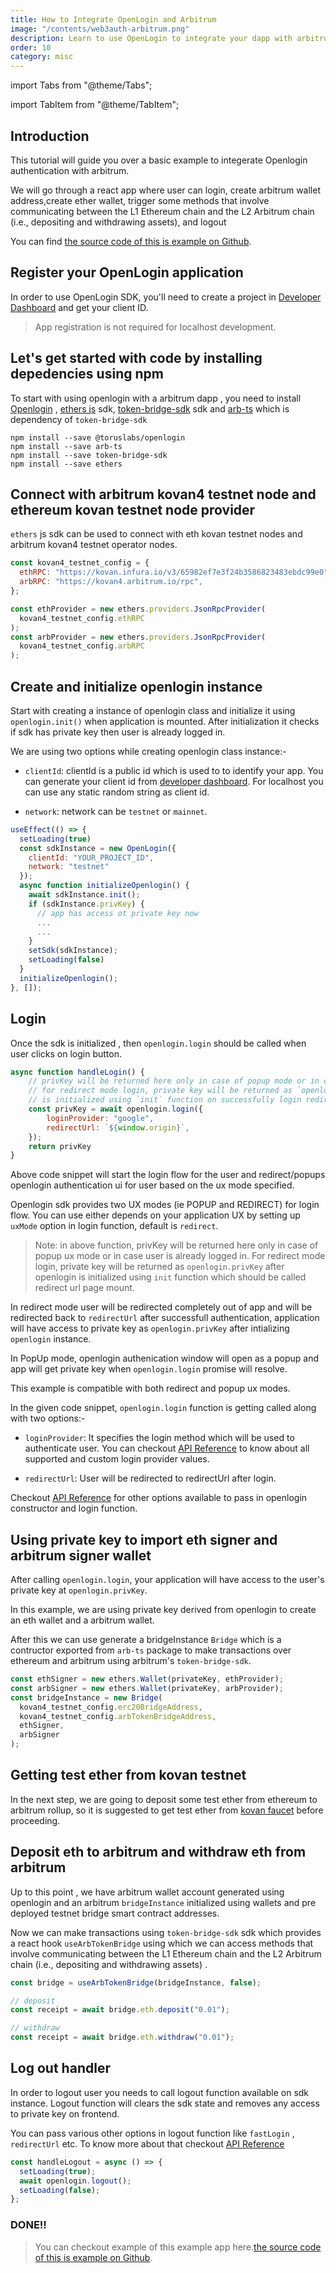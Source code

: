 ```yaml
---
title: How to Integrate OpenLogin and Arbitrum
image: "/contents/web3auth-arbitrum.png"
description: Learn to use OpenLogin to integrate your dapp with arbitrum rollup
order: 10
category: misc
---
```


import Tabs from "@theme/Tabs";

import TabItem from "@theme/TabItem";

## Introduction

This tutorial will guide you over a basic example to integerate Openlogin
authentication with arbitrum.

We will go through a react app where user can login, create arbitrum wallet
address,create ether wallet, trigger some methods that involve communicating
between the L1 Ethereum chain and the L2 Arbitrum chain (i.e., depositing and
withdrawing assets), and logout

You can find
[the source code of this is example on Github](https://github.com/torusresearch/openlogin-arbitrum-example).

## Register your OpenLogin application

In order to use OpenLogin SDK, you'll need to create a project in
[Developer Dashboard](https://developer.tor.us) and get your client ID.

> App registration is not required for localhost development.

## Let's get started with code by installing depedencies using npm

To start with using openlogin with a arbitrum dapp , you need to install
[Openlogin](https://www.npmjs.com/package/@toruslabs/openlogin) ,
[ethers js](https://www.npmjs.com/package/ethers) sdk,
[token-bridge-sdk](https://www.npmjs.com/package/token-bridge-sdk) sdk and
[arb-ts](https://www.npmjs.com/package/arb-ts) which is dependency of
`token-bridge-sdk`

```shell
npm install --save @toruslabs/openlogin
npm install --save arb-ts
npm install --save token-bridge-sdk
npm install --save ethers
```

## Connect with arbitrum kovan4 testnet node and ethereum kovan testnet node provider

`ethers` js sdk can be used to connect with eth kovan testnet nodes and arbitrum
kovan4 testnet operator nodes.

```js
const kovan4_testnet_config = {
  ethRPC: "https://kovan.infura.io/v3/65982ef7e3f24b3586823483ebdc99e0",
  arbRPC: "https://kovan4.arbitrum.io/rpc",
};

const ethProvider = new ethers.providers.JsonRpcProvider(
  kovan4_testnet_config.ethRPC
);
const arbProvider = new ethers.providers.JsonRpcProvider(
  kovan4_testnet_config.arbRPC
);
```

## Create and initialize openlogin instance

Start with creating a instance of openlogin class and initialize it using
`openlogin.init()` when application is mounted. After initialization it checks
if sdk has private key then user is already logged in.

We are using two options while creating openlogin class instance:-

- `clientId`: clientId is a public id which is used to to identify your app. You
  can generate your client id from
  [developer dashboard](http://developer.tor.us/). For localhost you can use any
  static random string as client id.

- `network`: network can be `testnet` or `mainnet`.

```js
useEffect(() => {
  setLoading(true)
  const sdkInstance = new OpenLogin({
    clientId: "YOUR_PROJECT_ID",
    network: "testnet"
  });
  async function initializeOpenlogin() {
    await sdkInstance.init();
    if (sdkInstance.privKey) {
      // app has access ot private key now
      ...
      ...
    }
    setSdk(sdkInstance);
    setLoading(false)
  }
  initializeOpenlogin();
}, []);
```

## Login

Once the sdk is initialized , then `openlogin.login` should be called when user
clicks on login button.

```js
async function handleLogin() {
    // privKey will be returned here only in case of popup mode or in case user is already logged in.
    // for redirect mode login, private key will be returned as `openlogin.privKey` after openlogin
    // is initialized using `init` function on successfully login redirect.
    const privKey = await openlogin.login({
        loginProvider: "google",
        redirectUrl: `${window.origin}`,
    });
    return privKey
}
```

Above code snippet will start the login flow for the user and redirect/popups openlogin authentication ui
for user based on the ux mode specified.

Openlogin sdk provides two UX modes (ie POPUP and REDIRECT) for login flow. You can use either depends on your
application UX by setting up `uxMode` option in login function, default is
`redirect`.

> Note: in above function, privKey will be returned here only in case of popup ux mode or in case user is already logged in. For redirect mode login, private key will be returned as `openlogin.privKey` after openlogin is initialized using `init` function which should be  called redirect url page mount.


In redirect mode user will be redirected completely out of app and will be
redirected back to `redirectUrl` after successfull authentication, application
will have access to private key as `openlogin.privKey` after intializing
`openlogin` instance.

In PopUp mode, openlogin authenication window will open as a popup and app will
get private key when `openlogin.login` promise will resolve.

This example is compatible with both redirect and popup ux modes.

In the given code snippet, `openlogin.login` function is getting called along
with two options:-

- `loginProvider`: It specifies the login method which will be used to
  authenticate user. You can checkout
  [API Reference](/open-login/api-reference/usage) to
  know about all supported and custom login provider values.

- `redirectUrl`: User will be redirected to redirectUrl after login.

Checkout
[API Reference](/open-login/api-reference/usage) for
other options available to pass in openlogin constructor and login function.


## Using private key to import eth signer and arbitrum signer wallet

After calling `openlogin.login`, your application will have access to the user's
private key at `openlogin.privKey`.

In this example, we are using private key derived from openlogin to create an
eth wallet and a arbitrum wallet.

After this we can use generate a bridgeInstance `Bridge` which is a contructor
exported from `arb-ts` package to make transactions over ethereum and arbitrum
using arbitrum's `token-bridge-sdk`.

```js
const ethSigner = new ethers.Wallet(privateKey, ethProvider);
const arbSigner = new ethers.Wallet(privateKey, arbProvider);
const bridgeInstance = new Bridge(
  kovan4_testnet_config.erc20BridgeAddress,
  kovan4_testnet_config.arbTokenBridgeAddress,
  ethSigner,
  arbSigner
);
```

## Getting test ether from kovan testnet

In the next step, we are going to deposit some test ether from ethereum to
arbitrum rollup, so it is suggested to get test ether from
[kovan faucet](https://faucet.kovan.network/) before proceeding.

## Deposit eth to arbitrum and withdraw eth from arbitrum

Up to this point , we have arbitrum wallet account generated using openlogin and
an arbitrum `bridgeInstance` initialized using wallets and pre deployed testnet
bridge smart contract addresses.

Now we can make transactions using `token-bridge-sdk` sdk which provides a react
hook `useArbTokenBridge` using which we can access methods that involve
communicating between the L1 Ethereum chain and the L2 Arbitrum chain (i.e.,
depositing and withdrawing assets) .

```js
const bridge = useArbTokenBridge(bridgeInstance, false);

// deposit
const receipt = await bridge.eth.deposit("0.01");

// withdraw
const receipt = await bridge.eth.withdraw("0.01");
```

## Log out handler

In order to logout user you needs to call logout function available on sdk
instance. Logout function will clears the sdk state and removes any access to
private key on frontend.

You can pass various other options in logout function like `fastLogin` ,
`redirectUrl` etc. To know more about that checkout
[API Reference](/open-login/api-reference/usage)

```js
const handleLogout = async () => {
  setLoading(true);
  await openlogin.logout();
  setLoading(false);
};
```

### DONE!!

> You can checkout example of this example app
> here.[the source code of this is example on Github](https://github.com/torusresearch/openlogin-arbitrum-example).
